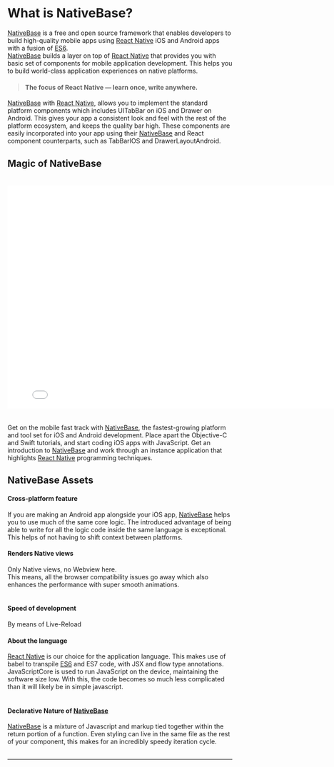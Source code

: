 # What is NativeBase?

[NativeBase](http://nativebase.io/) is a free and open source framework that enables developers to build high-quality mobile apps using [React Native](https://facebook.github.io/react-native/) iOS and Android apps with a fusion of [ES6](https://github.com/lukehoban/es6features). <br />[NativeBase](http://nativebase.io/) builds a layer on top of [React Native](https://facebook.github.io/react-native/) that provides you with basic set of components for mobile application development. This helps you to build world-class application experiences on native platforms.

> #### The focus of React Native — learn once, write anywhere.

[NativeBase](http://nativebase.io/) with [React Native](https://facebook.github.io/react-native/), allows you to implement the standard platform components which includes UITabBar on iOS and Drawer on Android. This gives your app a consistent look and feel with the rest of the platform ecosystem, and keeps the quality bar high. These components are easily incorporated into your app using their [NativeBase](http://nativebase.io/) and React component counterparts, such as TabBarIOS and DrawerLayoutAndroid.


## Magic of NativeBase

<iframe width="800" height="500" src="/docs/assets/magic-with-nativebase-020.mp4" frameborder="0" allowfullscreen style="margin-top: 20px; margin-bottom: 20px">
</iframe>

Get on the mobile fast track with [NativeBase](http://nativebase.io/), the fastest-growing platform and tool set for iOS and Android development. Place apart the Objective-C and Swift tutorials, and start coding iOS apps with JavaScript. Get an introduction to [NativeBase](http://nativebase.io/) and work through an instance application that highlights [React Native](https://facebook.github.io/react-native/) programming techniques.


## NativeBase Assets

#### Cross-platform feature

If you are making an Android app alongside your iOS app, [NativeBase](http://nativebase.io/) helps you to use much of the same core logic. The introduced advantage of being able to write for all the logic code inside the same language is exceptional. This helps of not having to shift context between platforms.

#### Renders Native views

Only Native views, no Webview here.<br />
This means, all the browser compatibility issues go away which also enhances the performance with super smooth animations.<br /><br />

#### Speed of development

By means of Live-Reload

#### About the language

[React Native](https://facebook.github.io/react-native/) is our choice for the application language. This makes use of babel to transpile [ES6](https://github.com/lukehoban/es6features) and ES7 code, with JSX and flow type annotations. JavaScriptCore is used to run JavaScript on the device, maintaining the software size low. With this, the code becomes so much less complicated than it will likely be in simple javascript.<br /><br />

#### Declarative Nature of [NativeBase](http://nativebase.io/)

[NativeBase](http://nativebase.io/) is a mixture of Javascript and markup tied together within the return portion of a function. Even styling can live in the same file as the rest of your component, this makes for an incredibly speedy iteration cycle.<br /><br />
<hr>
